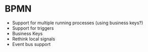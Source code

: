 # BPMN
* Support for multiple running processes (using business keys?)
* Support for triggers
* Business Keys
* Rethink local signals
* Event bus support
